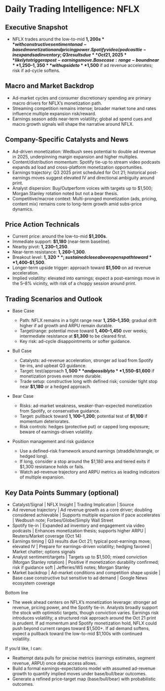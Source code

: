 # Daily Trading Intelligence: NFLX

## Executive Snapshot
- NFLX trades around the low-to-mid **$1,200s** with constructive sentiment on ad-based monetization and pricing power. Spotify video/podcast tie-in expands ad inventory; Q3 results due **Oct 21, 2025** likely to trigger a post-earnings move. Base case: range-bound near **$1,250–$1,350** with upside to **$1,500** if ad revenue accelerates; risk if ad-cycle softens.

## Macro and Market Backdrop
- Ad-market cycles and consumer discretionary spending are primary macro drivers for NFLX’s monetization path.
- Streaming competition remains intense; broader market tone and rates influence multiple expansion risk/reward.
- Earnings season adds near-term volatility; global ad spend cues and macro growth signals will shape the narrative around NFLX.

## Company-Specific Catalysts and News
- Ad-driven monetization: Wedbush sees potential to double ad revenue in 2025, underpinning margin expansion and higher multiples.
- Content/distribution momentum: Spotify tie-up to stream video podcasts expands ad load and cross-platform monetization opportunities.
- Earnings trajectory: Q3 2025 print scheduled for Oct 21; historical post-earnings moves suggest elevated IV and directional ambiguity around print.
- Analyst dispersion: Buy/Outperform voices with targets up to $1,500; Morgan Stanley rotation noted but not a bear thesis.
- Competitive/macroe context: Multi-pronged monetization (ads, pricing, content mix) remains core to long-term growth amid subs-price dynamics.

## Price Action Technicals
- Current price: around the low-to-mid **$1,200s**.
- Immediate support: **$1,180** (near-term baseline).
- Nearby pivot: **$1,230–$1,250**.
- Near-term resistance: **$1,260–$1,300**.
- Breakout level: **$1,320**; sustained close above opens path toward **$1,400–$1,500**.
- Longer-term upside trigger: approach toward **$1,500** on ad revenue acceleration.
- Implied volatility: elevated into earnings; expect a post-earnings move in the 5–8% vicinity, with risk of a choppy session around print.

## Trading Scenarios and Outlook
- Base Case
  - Path: NFLX remains in a tight range near **$1,250–$1,350**; gradual drift higher if ad growth and ARPU remain durable.
  - Target/range: potential move toward **$1,400–$1,450** over weeks; intermediate resistance at **$1,300** to be cleared first.
  - Key risk: ad-cycle disappointments or softer guidance.

- Bull Case
  - Catalysts: ad-revenue acceleration, stronger ad load from Spotify tie-ins, and upbeat Q3 guidance.
  - Target: test/approach **$1,500** and possibly to **$1,550–$1,600** if monetization proves even more durable.
  - Trade setup: constructive long with defined risk; consider tight stop near **$1,180** or a hedged approach.

- Bear Case
  - Risks: ad-market weakness, weaker-than-expected monetization from Spotify, or conservative guidance.
  - Target: pullback toward **$1,100–$1,200**; potential test of **$1,100** if momentum deteriorates.
  - Risk controls: hedges (protective put) or capped long exposure; beware of earnings-driven volatility.

- Position management and risk guidance
  - Use a defined-risk framework around earnings (straddle/strangle, or hedged long).
  - If long, consider a stop around the $1,180 area and tiered exits if $1,300 resistance holds or fails.
  - Watch ad-revenue trajectory and ARPU metrics as leading indicators of multiple expansion.

## Key Data Points Summary (optional)
- Catalyst/Signal | NFLX Insight | Trading Implication | Source
- Ad revenue trajectory | Ad revenue growth as a core driver; doubling considered achievable | Supports multiple expansion if pace accelerates | Wedbush note; Forbes/Globe/Simply Wall Street
- Spotify tie-in | Expanded ad inventory and engagement via video podcasts | Enhances monetization thesis; supports higher ARPU | Reuters/Market coverage (Oct 14)
- Earnings timing | Q3 results due Oct 21; typical post-earnings move; elevated IV | Prepare for earnings-driven volatility; hedging favored | Market chatter; options signals
- Analyst sentiment/targets | Targets up to $1,500; mixed conviction (Morgan Stanley rotation) | Positive if monetization durability confirmed; risk if guidance soft | Jefferies/WS notes; Morgan Stanley
- Market backdrop | Ad-market conditions and competition shape upside | Base case constructive but sensitive to ad demand | Google News ecosystem coverage

Bottom line
- The week ahead centers on NFLX’s monetization leverage: stronger ad revenue, pricing power, and the Spotify tie-in. Analysts broadly support the stock with optimistic targets, though conviction varies. Earnings risk introduces volatility; a structured risk approach around the Oct 21 print is prudent. If ad momentum and Spotify monetization hold, NFLX could push beyond current ranges toward $1,500+. If ad demand softens, expect a pullback toward the low-to-mid $1,100s with continued volatility.

If you’d like, I can:
- Reattempt data pulls for precise metrics (earnings estimates, segment revenue, ARPU) once data access allows.
- Build a formal earnings-expectations model with assumed ad-revenue growth to quantify implied moves under base/bull/bear outcomes.
- Generate a refined price-target map (base/bull/bear) with probabilistic outcomes.